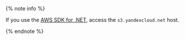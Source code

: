 {% note info %}

If you use the [AWS SDK for .NET](https://aws.amazon.com/sdk-for-net/), access the `s3.yandexcloud.net` host.

{% endnote %}


